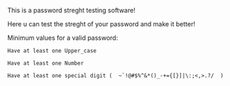 This is a password streght testing software!

Here u can test the streght of your password and make it better!

Minimum values for a valid password:

    Have at least one Upper_case
    
    Have at least one Number
    
    Have at least one special digit (  ~`!@#$%^&*()_-+={[}]|\:;<,>.?/  )
    
   
